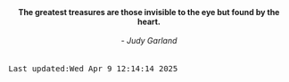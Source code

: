 
<div align="center"><b><span>The greatest treasures are those invisible to the eye but found by the heart.</span></b><br><br><i> - Judy Garland</i></div>
<br><br><kbd>Last updated:Wed Apr  9 12:14:14 2025</kbd>